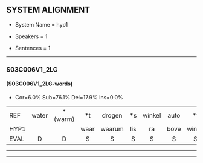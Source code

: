 
## SYSTEM ALIGNMENT

- System Name = hyp1

- Speakers = 1

- Sentences = 1

---

### S03C006V1_2LG

#### (S03C006V1_2LG-words)

- Cor=6.0%	Sub=76.1%	Del=17.9%	Ins=0.0%

|  |  |  |  |  |  |  |  |  |  |  |  |  |  |  |  |  |  |  |  |  |  |  |  |  |  |  |  |  |  |  |  |  |  |  |  |  |  |  |  |  |  |  |  |  |  |  |  |  |  |  |  |  |  |  |  |  |  |  |  |  |  |  |  |  |  |  |  |
|:--- |:---:|:---:|:---:|:---:|:---:|:---:|:---:|:---:|:---:|:---:|:---:|:---:|:---:|:---:|:---:|:---:|:---:|:---:|:---:|:---:|:---:|:---:|:---:|:---:|:---:|:---:|:---:|:---:|:---:|:---:|:---:|:---:|:---:|:---:|:---:|:---:|:---:|:---:|:---:|:---:|:---:|:---:|:---:|:---:|:---:|:---:|:---:|:---:|:---:|:---:|:---:|:---:|:---:|:---:|:---:|:---:|:---:|:---:|:---:|:---:|:---:|:---:|:---:|:---:|:---:|:---:|:---:|
| REF | water | *(warm) | *t | drogen | *s | winkel | auto | *t | verhaal | * | *s | *t | *s | speelplaats | *s | * | *s | drinken | * | * | hoofdpijn | *s | regen | *s | vliegtuig | *s | stoppen | *s | opnieuw | *s | gooien*(gooi) | *s | *t | *s | moeder | *s | liedje | *s | fietsbel | * | * | *t | * | vinger | *t | *s | meisje | *t | *s | muziek | *s | waarom | scheuren | lawaai | *s | zwemmen | *s | appel | *t | *s | kussen | *s | *t | kleuren | voetbal | vlinder | *s |
| HYP1 |  |  | waar | waarum | lis | ra | bove | wintel | out | uh | schouders | u | verhal | konin | u | oe | el | speellaats | ri | rin | kun | os | hos | ein | hogem | vliefte | stoppen |  |  |  |  |  |  | opeel | oen | selnden | moedeer | liet | je | potnoot | fot | fitsbeel | u | vinger |  |  |  | dicht | bij | meske | chauffeur | lizik | waaroon | heren | lamay | ene | veerwerk | apol | m | mola | kisten | eerste | cirkus | kleuren | voenbal | vlinder |  |
| EVAL | D | D | S | S | S | S | S | S | S | S | S | S | S | S | S | S | S | S | S | S | S | S | S | S | S | S |  | D | D | D | D | D | D | S | S | S | S | S | S | S | S | S | S |  | D | D | D | S | S | S | S | S | S | S | S | S | S | S | S | S | S | S | S |  | S |  | D |
---

---
